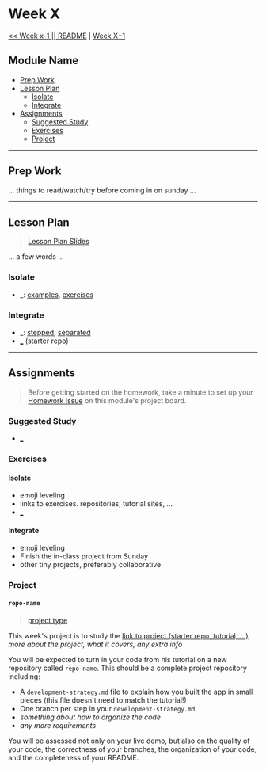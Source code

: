 # Week X

[<< Week x-1 || README]() | [Week X+1]()

## Module Name

* [Prep Work](#prep-work)
* [Lesson Plan](#lesson-plan)
  * [Isolate](#isolate)
  * [Integrate](#integrate)
* [Assignments](#assignments)
  * [Suggested Study](#suggested-study)
  * [Exercises](#exercises)
  * [Project](#project)

---

## Prep Work

... things to read/watch/try before coming in on sunday ...

---

## Lesson Plan

> [Lesson Plan Slides](https://hackyourfuture.be/module-name/week-X)

... a few words ...

### Isolate

* \_: [examples](../isolate/_/REVIEW.md), [exercises](../isolate/_/REVIEW.md)

### Integrate

* \_: [stepped](../integrate/_), [separated](../integrate/_)
* [\_](https://github.com/hackyourfuturebelgium/coming-soon) (starter repo)

---

## Assignments

> Before getting started on the homework, take a minute to set up your [Homework Issue](https://home.hackyourfuture.be/students/homework-submission#homework-issues) on this module's project board.

### Suggested Study

* [\_](_)


### Exercises

#### Isolate

* emoji leveling
* links to exercises. repositories, tutorial sites, ...
* [\_](https://github.com/hackyourfuturebelgium/coming-soon)

#### Integrate

* emoji leveling
* Finish the in-class project from Sunday
* other tiny projects, preferably collaborative

### Project

#### `repo-name`

> [project type](https://home.hackyourfuture.be/students/homework-submission#projects)

This week's project is to study the [link to project (starter repo, tutorial, ...)](_).  _more about the project, what it covers, any extra info_

You will be expected to turn in your code from his tutorial on a new repository called `repo-name`.  This should be a complete project repository including:

* A `development-strategy.md` file to explain how you built the app in small pieces (this file doesn't need to match the tutorial!)
* One branch per step in your `development-strategy.md`
* _something about how to organize the code_
* _any more requirements_

You will be assessed not only on your live demo, but also on the quality of your code, the correctness of your branches, the organization of your code, and the completeness of your README.
